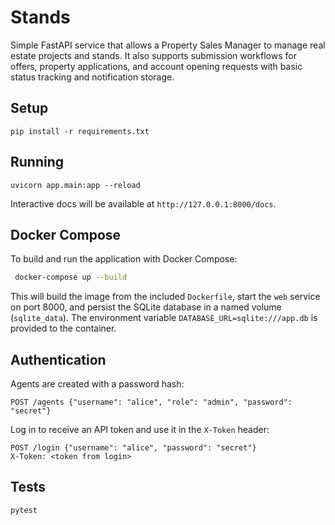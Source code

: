 # Stands

Simple FastAPI service that allows a Property Sales Manager to manage real estate projects and stands.
It also supports submission workflows for offers, property applications, and account opening requests with
basic status tracking and notification storage.

## Setup

```
pip install -r requirements.txt
```

## Running

```
uvicorn app.main:app --reload
```

Interactive docs will be available at `http://127.0.0.1:8000/docs`.

## Docker Compose

To build and run the application with Docker Compose:

```bash
 docker-compose up --build
```

This will build the image from the included `Dockerfile`, start the `web` service on port 8000, and persist the SQLite database in a named volume (`sqlite_data`). The environment variable `DATABASE_URL=sqlite:///app.db` is provided to the container.

## Authentication

Agents are created with a password hash:

```
POST /agents {"username": "alice", "role": "admin", "password": "secret"}
```

Log in to receive an API token and use it in the `X-Token` header:

```
POST /login {"username": "alice", "password": "secret"}
X-Token: <token from login>
```

## Tests

```
pytest
```
